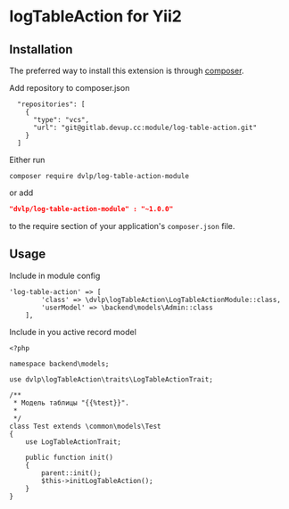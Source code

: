 logTableAction for Yii2
========================
Installation
------------
The preferred way to install this extension is through [composer](http://getcomposer.org/download/).

Add repository to composer.json
```
  "repositories": [
    {
      "type": "vcs",
      "url": "git@gitlab.devup.cc:module/log-table-action.git"
    }
  ]
```
Either run

```
composer require dvlp/log-table-action-module
```
or add

```json
"dvlp/log-table-action-module" : "~1.0.0"
```

to the require section of your application's `composer.json` file.


Usage
-----
Include in module config

```
'log-table-action' => [
        'class' => \dvlp\logTableAction\LogTableActionModule::class,
        'userModel' => \backend\models\Admin::class
    ],
```

Include in you active record model

```
<?php

namespace backend\models;

use dvlp\logTableAction\traits\LogTableActionTrait;

/**
 * Модель таблицы "{{%test}}".
 *
 */
class Test extends \common\models\Test
{
    use LogTableActionTrait;

    public function init()
    {
        parent::init();
        $this->initLogTableAction();
    }
}

```